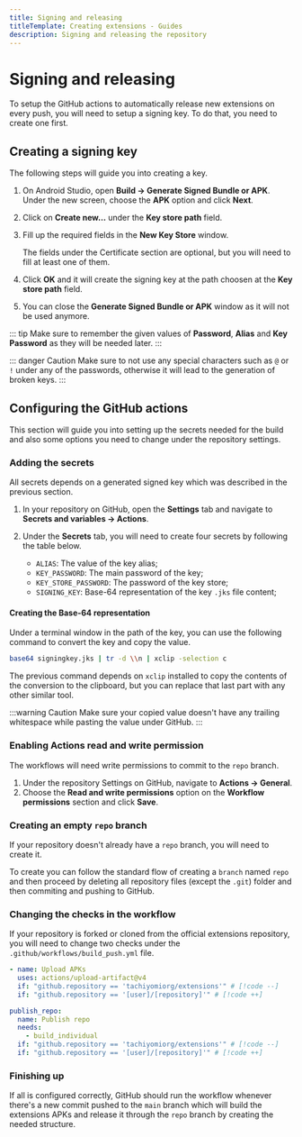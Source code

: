 ```yaml
---
title: Signing and releasing
titleTemplate: Creating extensions - Guides
description: Signing and releasing the repository
---
```


# Signing and releasing

To setup the GitHub actions to automatically release new extensions on every push, you will need to setup a signing key.
To do that, you need to create one first.

## Creating a signing key

The following steps will guide you into creating a key.

1. On Android Studio, open **Build → Generate Signed Bundle or APK**. Under the new screen, choose the **APK** option and click **Next**.
2. Click on **Create new…** under the **Key store path** field.
3. Fill up the required fields in the **New Key Store** window.

    The fields under the Certificate section are optional, but you will need to fill at least one of them.
4. Click **OK** and it will create the signing key at the path choosen at the **Key store path** field.
5. You can close the **Generate Signed Bundle or APK** window as it will not be used anymore.

::: tip
Make sure to remember the given values of **Password**, **Alias** and **Key Password** as they will be needed later.
:::

::: danger Caution
Make sure to not use any special characters such as `@` or `!` under any of the passwords, otherwise it will lead to the generation of broken keys.
:::

## Configuring the GitHub actions

This section will guide you into setting up the secrets needed for the build and also some options you need to change under the repository settings.

### Adding the secrets

All secrets depends on a generated signed key which was described in the previous section.

1. In your repository on GitHub, open the **Settings** tab and navigate to **Secrets and variables → Actions**.
2. Under the **Secrets** tab, you will need to create four secrets by following the table below.

    - `ALIAS`: The value of the key alias;
    - `KEY_PASSWORD`: The main password of the key;
    - `KEY_STORE_PASSWORD`: The password of the key store;
    - `SIGNING_KEY`: Base-64 representation of the key `.jks` file content;

#### Creating the Base-64 representation

Under a terminal window in the path of the key, you can use the following command to convert the key and copy the value.

```bash
base64 signingkey.jks | tr -d \\n | xclip -selection c
```

The previous command depends on `xclip` installed to copy the contents of the conversion to the clipboard, but you can replace that last part with any other similar tool.

:::warning Caution
Make sure your copied value doesn't have any trailing whitespace while pasting the value under GitHub.
:::

### Enabling Actions read and write permission

The workflows will need write permissions to commit to the `repo` branch.

1. Under the repository Settings on GitHub, navigate to **Actions → General**.
2. Choose the **Read and write permissions** option on the **Workflow permissions** section and click **Save**.

### Creating an empty `repo` branch

If your repository doesn't already have a `repo` branch, you will need to create it.

To create you can follow the standard flow of creating a `branch` named `repo` and then proceed by deleting all repository files (except the `.git`) folder and then commiting and pushing to GitHub.

### Changing the checks in the workflow

If your repository is forked or cloned from the official extensions repository, you will need to change two checks under the `.github/workflows/build_push.yml` file.

<!-- eslint-disable-next-line -->
```yml
- name: Upload APKs
  uses: actions/upload-artifact@v4
  if: "github.repository == 'tachiyomiorg/extensions'" # [!code --]
  if: "github.repository == '[user]/[repository]'" # [!code ++]
```

<!-- eslint-disable-next-line -->
```yml
publish_repo:
  name: Publish repo
  needs:
    - build_individual
  if: "github.repository == 'tachiyomiorg/extensions'" # [!code --]
  if: "github.repository == '[user]/[repository]'" # [!code ++]
```

### Finishing up

If all is configured correctly, GitHub should run the workflow whenever there's a new commit pushed to the `main` branch which will build the extensions APKs and release it through the `repo` branch by creating the needed structure.
